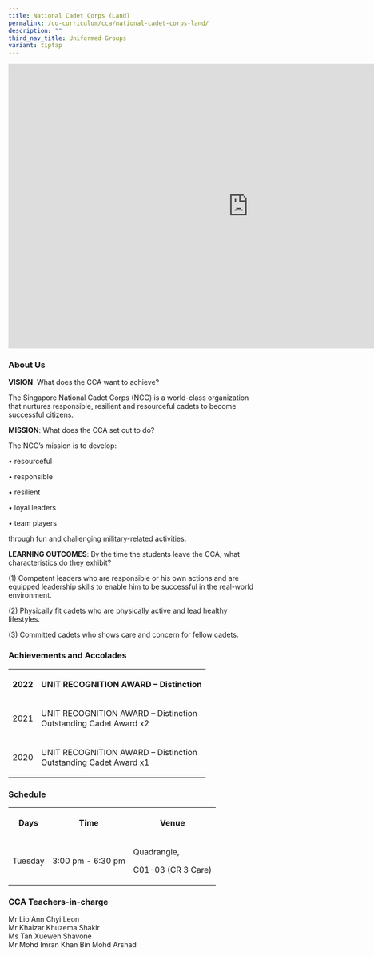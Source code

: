 ```yaml
---
title: National Cadet Corps (Land)
permalink: /co-curriculum/cca/national-cadet-corps-land/
description: ""
third_nav_title: Uniformed Groups
variant: tiptap
---
```

<div class="iframe-wrapper"><iframe height="569" width="960" allowfullscreen="true" frameborder="0" src="https://docs.google.com/presentation/d/1M3gN7sUsawcdBiBOTVnvZLmL3bUcwvXpde9RCsx8aYY/embed?start=true&amp;loop=true&amp;delayms=3000"></iframe></div><h3>About Us</h3><p><strong>VISION</strong>: What does the CCA want to achieve?&nbsp;</p><p>The Singapore National Cadet Corps (NCC) is a world-class organization that nurtures responsible, resilient and resourceful cadets to become successful citizens.</p><p><strong>MISSION</strong>: What does the CCA set out to do?</p><p>The NCC’s mission is to develop:&nbsp;</p><p>• resourceful</p><p>• responsible</p><p>• resilient</p><p>• loyal leaders&nbsp;</p><p>• team players&nbsp;</p><p>through fun and challenging military-related activities.</p><p><strong>LEARNING OUTCOMES</strong>: By the time the students leave the CCA, what characteristics do they exhibit?</p><p>(1) Competent leaders who are responsible or his own actions and are equipped leadership skills to enable him to be successful in the real-world environment.&nbsp;</p><p>(2) Physically fit cadets who are physically active and lead healthy lifestyles.&nbsp;</p><p>(3) Committed cadets who shows care and concern for fellow cadets.</p><h3>Achievements and Accolades</h3><table><tbody><tr><th rowspan="1" colspan="1"><p>2022</p></th><th rowspan="1" colspan="1"><p>UNIT RECOGNITION AWARD – Distinction</p></th></tr><tr><td rowspan="1" colspan="1"><p>2021</p></td><td rowspan="1" colspan="1"><p>UNIT RECOGNITION AWARD – Distinction<br>Outstanding Cadet Award x2</p></td></tr><tr><td rowspan="1" colspan="1"><p>2020</p></td><td rowspan="1" colspan="1"><p>UNIT RECOGNITION AWARD – Distinction<br>Outstanding Cadet Award x1</p></td></tr></tbody></table><h3>Schedule</h3><table><tbody><tr><th rowspan="1" colspan="1"><p>Days</p></th><th rowspan="1" colspan="1"><p>Time</p></th><th rowspan="1" colspan="1"><p>Venue</p></th></tr><tr><td rowspan="1" colspan="1"><p>Tuesday</p></td><td rowspan="1" colspan="1"><p>3:00 pm - 6:30 pm</p></td><td rowspan="1" colspan="1"><p>Quadrangle,</p><p>C01-03 (CR 3 Care)</p><p></p></td></tr></tbody></table><h3>CCA Teachers-in-charge</h3><p>Mr Lio Ann Chyi Leon<br>Mr Khaizar Khuzema Shakir<br>Ms Tan Xuewen Shavone<br>Mr Mohd Imran Khan Bin Mohd Arshad</p>